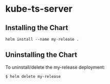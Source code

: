 # kube-ts-server

## Installing the Chart

```
helm install --name my-release .
```

## Uninstalling the Chart

To uninstall/delete the my-release deployment:

```
$ helm delete my-release
```

